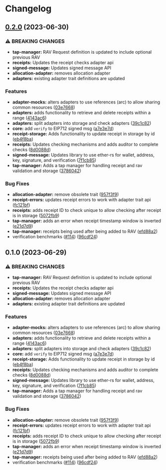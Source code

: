 # Changelog

## [0.2.0](https://github.com/aasseman/timeline-aggregation-protocol/compare/tap_core-v0.1.0...tap_core-v0.2.0) (2023-06-30)


### ⚠ BREAKING CHANGES

* **tap-manager:** RAV Request definition is updated to include optional previous RAV
* **receipts:** Updates the receipt checks adapter api
* **signed-message:** Updates signed message API
* **allocation-adapter:** removes allocation adapter
* **adapters:** existing adapter trait definitions are updated

### Features

* **adapter-mocks:** alters adapters to use references (arc) to allow sharing common resources ([03e7668](https://github.com/aasseman/timeline-aggregation-protocol/commit/03e7668e3c59d27e6cfc869a3a35ad1434d18d6d))
* **adapters:** adds functionality to retrieve and delete receipts within a range ([4143ac6](https://github.com/aasseman/timeline-aggregation-protocol/commit/4143ac6293751a0e837709bba43d4fc600911bcc))
* **adapters:** split adapters into storage and check adapters ([39c1c82](https://github.com/aasseman/timeline-aggregation-protocol/commit/39c1c827447aceb938ad03643bb7bf08ff330cae))
* **core:** add `verify` to EIP712 signed msg ([a7e3e7d](https://github.com/aasseman/timeline-aggregation-protocol/commit/a7e3e7d18044dbe6937cf725376167171fb177b1))
* **receipt-storage:** Adds functionality to update receipt in storage by id ([eb4f8ba](https://github.com/aasseman/timeline-aggregation-protocol/commit/eb4f8bae233406b6c5d25def4de1d628d7860b1e))
* **receipts:** Updates checking mechanisms and adds auditor to complete checks ([8d0088d](https://github.com/aasseman/timeline-aggregation-protocol/commit/8d0088d6fbc83416737cf33c3e305412741c8ec8))
* **signed-message:** Updates library to use ether-rs for wallet, address, key, signature, and verification ([7f1cb85](https://github.com/aasseman/timeline-aggregation-protocol/commit/7f1cb8586e7577221008588cacd5cc6ad47d1c83))
* **tap-manager:** Adds a tap manager for handling receipt and rav validation and storage ([3786042](https://github.com/aasseman/timeline-aggregation-protocol/commit/378604263a91d3abd9fdad1dd978f1ba715f7aca))


### Bug Fixes

* **allocation-adapter:** remove obsolete trait ([957f3f9](https://github.com/aasseman/timeline-aggregation-protocol/commit/957f3f99efa8b5ebe7f61024f96905b0448c4bed))
* **receipt-errors:** updates receipt errors to work with adapter trait api ([fc121bf](https://github.com/aasseman/timeline-aggregation-protocol/commit/fc121bf21bee2b8bdf0d1db026e97afb2844d75b))
* **receipts:** adds receipt ID to check unique to allow checking after receipt is in storage ([5072fb9](https://github.com/aasseman/timeline-aggregation-protocol/commit/5072fb9ba614d58bcc712778deb451eaefbc993f))
* **tap-manager:** adds an error when receipt timestamp window is inverted ([e21d7d9](https://github.com/aasseman/timeline-aggregation-protocol/commit/e21d7d941b8b298bdda5dc8143b3163f65ca1e85))
* **tap-manager:** receipts being used after being added to RAV ([efd88a2](https://github.com/aasseman/timeline-aggregation-protocol/commit/efd88a214a3737b7bb201cabaf4037284ec5d547))
* verification benchmarks ([#114](https://github.com/aasseman/timeline-aggregation-protocol/issues/114)) ([96cdf24](https://github.com/aasseman/timeline-aggregation-protocol/commit/96cdf24db98a715cec654ff77de1837ba36f81a4))

## 0.1.0 (2023-06-29)


### ⚠ BREAKING CHANGES

* **tap-manager:** RAV Request definition is updated to include optional previous RAV
* **receipts:** Updates the receipt checks adapter api
* **signed-message:** Updates signed message API
* **allocation-adapter:** removes allocation adapter
* **adapters:** existing adapter trait definitions are updated

### Features

* **adapter-mocks:** alters adapters to use references (arc) to allow sharing common resources ([03e7668](https://github.com/semiotic-ai/timeline-aggregation-protocol/commit/03e7668e3c59d27e6cfc869a3a35ad1434d18d6d))
* **adapters:** adds functionality to retrieve and delete receipts within a range ([4143ac6](https://github.com/semiotic-ai/timeline-aggregation-protocol/commit/4143ac6293751a0e837709bba43d4fc600911bcc))
* **adapters:** split adapters into storage and check adapters ([39c1c82](https://github.com/semiotic-ai/timeline-aggregation-protocol/commit/39c1c827447aceb938ad03643bb7bf08ff330cae))
* **core:** add `verify` to EIP712 signed msg ([a7e3e7d](https://github.com/semiotic-ai/timeline-aggregation-protocol/commit/a7e3e7d18044dbe6937cf725376167171fb177b1))
* **receipt-storage:** Adds functionality to update receipt in storage by id ([eb4f8ba](https://github.com/semiotic-ai/timeline-aggregation-protocol/commit/eb4f8bae233406b6c5d25def4de1d628d7860b1e))
* **receipts:** Updates checking mechanisms and adds auditor to complete checks ([8d0088d](https://github.com/semiotic-ai/timeline-aggregation-protocol/commit/8d0088d6fbc83416737cf33c3e305412741c8ec8))
* **signed-message:** Updates library to use ether-rs for wallet, address, key, signature, and verification ([7f1cb85](https://github.com/semiotic-ai/timeline-aggregation-protocol/commit/7f1cb8586e7577221008588cacd5cc6ad47d1c83))
* **tap-manager:** Adds a tap manager for handling receipt and rav validation and storage ([3786042](https://github.com/semiotic-ai/timeline-aggregation-protocol/commit/378604263a91d3abd9fdad1dd978f1ba715f7aca))


### Bug Fixes

* **allocation-adapter:** remove obsolete trait ([957f3f9](https://github.com/semiotic-ai/timeline-aggregation-protocol/commit/957f3f99efa8b5ebe7f61024f96905b0448c4bed))
* **receipt-errors:** updates receipt errors to work with adapter trait api ([fc121bf](https://github.com/semiotic-ai/timeline-aggregation-protocol/commit/fc121bf21bee2b8bdf0d1db026e97afb2844d75b))
* **receipts:** adds receipt ID to check unique to allow checking after receipt is in storage ([5072fb9](https://github.com/semiotic-ai/timeline-aggregation-protocol/commit/5072fb9ba614d58bcc712778deb451eaefbc993f))
* **tap-manager:** adds an error when receipt timestamp window is inverted ([e21d7d9](https://github.com/semiotic-ai/timeline-aggregation-protocol/commit/e21d7d941b8b298bdda5dc8143b3163f65ca1e85))
* **tap-manager:** receipts being used after being added to RAV ([efd88a2](https://github.com/semiotic-ai/timeline-aggregation-protocol/commit/efd88a214a3737b7bb201cabaf4037284ec5d547))
* verification benchmarks ([#114](https://github.com/semiotic-ai/timeline-aggregation-protocol/issues/114)) ([96cdf24](https://github.com/semiotic-ai/timeline-aggregation-protocol/commit/96cdf24db98a715cec654ff77de1837ba36f81a4))
